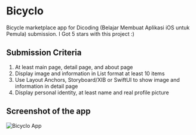 # Bicyclo
Bicycle marketplace app for Dicoding (Belajar Membuat Aplikasi iOS untuk Pemula) submission. I Got 5 stars with this project :)

## Submission Criteria
1. At least main page, detail page, and about page
2. Display image and information in List format at least 10 items
3. Use Layout Anchors, Storyboard/XIB or SwiftUI to show image and information in detail page
5. Display personal identity, at least name and real profile picture

## Screenshot of the app
![Bicyclo App](https://drive.google.com/uc?export=view&id=1NrZDoPWurzUSUmEkkdhyIW_heMC2pXWR)

